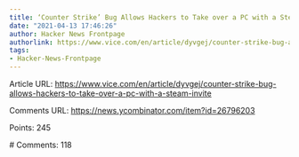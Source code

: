 ```yaml
---
title: ‘Counter Strike’ Bug Allows Hackers to Take over a PC with a Steam Invite
date: "2021-04-13 17:46:26"
author: Hacker News Frontpage
authorlink: https://www.vice.com/en/article/dyvgej/counter-strike-bug-allows-hackers-to-take-over-a-pc-with-a-steam-invite
tags:
- Hacker-News-Frontpage
---
```


<p>Article URL: <a href="https://www.vice.com/en/article/dyvgej/counter-strike-bug-allows-hackers-to-take-over-a-pc-with-a-steam-invite">https://www.vice.com/en/article/dyvgej/counter-strike-bug-allows-hackers-to-take-over-a-pc-with-a-steam-invite</a></p>
<p>Comments URL: <a href="https://news.ycombinator.com/item?id=26796203">https://news.ycombinator.com/item?id=26796203</a></p>
<p>Points: 245</p>
<p># Comments: 118</p>

